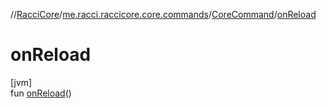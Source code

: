 //[RacciCore](../../../index.md)/[me.racci.raccicore.core.commands](../index.md)/[CoreCommand](index.md)/[onReload](on-reload.md)

# onReload

[jvm]\
fun [onReload](on-reload.md)()
